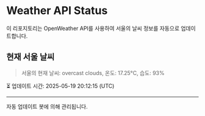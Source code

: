 
# Weather API Status

이 리포지토리는 OpenWeather API를 사용하여 서울의 날씨 정보를 자동으로 업데이트합니다.

## 현재 서울 날씨
> 서울의 현재 날씨: overcast clouds, 온도: 17.25°C, 습도: 93%

⏳ 업데이트 시간: 2025-05-19 20:12:15 (UTC)

---
자동 업데이트 봇에 의해 관리됩니다.
